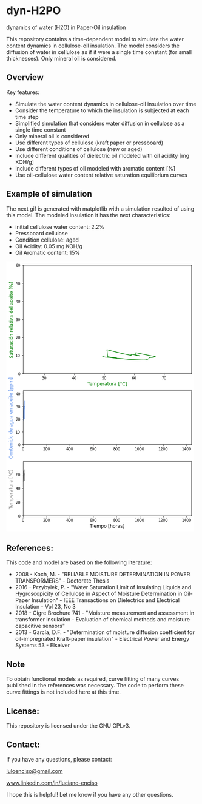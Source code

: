 dyn-H2PO
========
dynamics of water (H2O) in Paper-Oil insulation

This repository contains a time-dependent model to simulate the water content dynamics in cellulose-oil insulation. The model considers the diffusion of water in cellulose as if it were a single time constant (for small thicknesses). Only mineral oil is considered.

Overview
---------
Key features:

* Simulate the water content dynamics in cellulose-oil insulation over time
* Consider the temperature to which the insulation is subjected at each time step
* Simplified simulation that considers water diffusion in cellulose as a single time constant
* Only mineral oil is considered
* Use different types of cellulose (kraft paper or pressboard)
* Use different conditions of cellulose (new or aged)
* Include different qualities of dielectric oil modeled with oil acidity [mg KOH/g]
* Include different types of oil modeled with aromatic content [%]
* Use oil-cellulose water content relative saturation equilibrium curves

## Example of simulation
The next gif is generated with matplotlib with a simulation resulted of using this model. 
The modeled insulation it has the next characteristics:
- initial cellulose water content: 2.2%
- Pressboard cellulose 
- Condition cellulose: aged
- Oil Acidity: 0.05 mg KOH/g
- Oil Aromatic content: 15%

![Water dynamics in paper-oil](example_gif_simulated/water_dinamic_in_paper_oil.gif)

## References:
This code and model are based on the following literature:
* 2008 - Koch, M. - "RELIABLE MOISTURE DETERMINATION IN POWER TRANSFORMERS" - Doctorate Thesis
* 2016 - Przybylek, P. - "Water Saturation Limit of Insulating Liquids and Hygroscopicity of Cellulose in Aspect of Moisture Determination in Oil-Paper Insulation" - IEEE Transactions on Dielectrics and Electrical Insulation - Vol 23, No 3
* 2018 - Cigre Brochure 741 - "Moisture measurement and assessment in transformer insulation - Evaluation of chemical methods and moisture capacitive sensors"
* 2013 - García, D.F. - "Determination of moisture diffusion coefficient for oil-impregnated Kraft-paper insulation" - Electrical Power and Energy Systems 53 - Elseiver

## Note
To obtain functional models as required, curve fitting of many curves published in the references was necessary. The code to perform these curve fittings is not included here at this time.

## License:

This repository is licensed under the GNU GPLv3.

## Contact:

If you have any questions, please contact:

luloenciso@gmail.com 

www.linkedin.com/in/luciano-enciso

I hope this is helpful! Let me know if you have any other questions.


